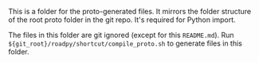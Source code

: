 This is a folder for the proto-generated files. It mirrors the folder structure
of the root proto folder in the git repo. It's required for Python import.

The files in this folder are git ignored (except for this `README.md`). Run
`${git_root}/roadpy/shortcut/compile_proto.sh` to generate files in this folder.
